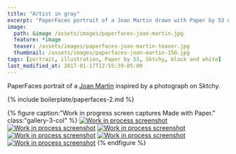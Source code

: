 ```yaml
---
title: "Artist in gray"
excerpt: "PaperFaces portrait of a Joan Martin drawn with Paper by 53 on an iPad."
image: 
  path: &image /assets/images/paperfaces-joan-martin.jpg 
  feature: *image
  teaser: /assets/images/paperfaces-joan-martin-teaser.jpg
  thumbnail: /assets/images/paperfaces-joan-martin-150.jpg
tags: [portrait, illustration, Paper by 53, Sktchy, black and white]
last_modified_at: 2017-01-17T12:55:39-05:00
---
```


PaperFaces portrait of a [Joan Martin](http://sktchy.com/Ch7GVH ) inspired by a photograph on Sktchy.

{% include boilerplate/paperfaces-2.md %}

{% figure caption:"Work in progress screen captures Made with Paper." class:"gallery-3-col" %}
[![Work in process screenshot](/assets/images/paperfaces-joan-martin-process-1-600.jpg)](/assets/images/paperfaces-joan-martin-process-1-lg.jpg) [![Work in process screenshot](/assets/images/paperfaces-joan-martin-process-2-600.jpg)](/assets/images/paperfaces-joan-martin-process-2-lg.jpg) [![Work in process screenshot](/assets/images/paperfaces-joan-martin-process-3-600.jpg)](/assets/images/paperfaces-joan-martin-process-3-lg.jpg) [![Work in process screenshot](/assets/images/paperfaces-joan-martin-process-4-600.jpg)](/assets/images/paperfaces-joan-martin-process-4-lg.jpg) [![Work in process screenshot](/assets/images/paperfaces-joan-martin-process-5-600.jpg)](/assets/images/paperfaces-joan-martin-process-5-lg.jpg) [![Work in process screenshot](/assets/images/paperfaces-joan-martin-process-6-600.jpg)](/assets/images/paperfaces-joan-martin-process-6-lg.jpg)
{% endfigure %}
